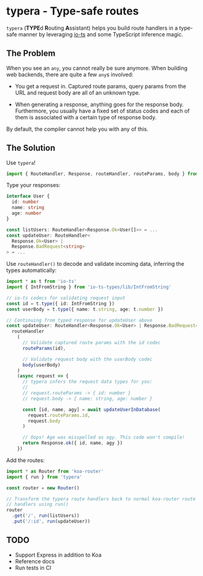 typera - Type-safe routes
=========================

`typera` (**TYPE**d **R**outing **A**ssistant) helps you build route
handlers in a type-safe manner by leveraging
[io-ts](https://github.com/gcanti/io-ts) and some TypeScript inference
magic.

The Problem
-----------

When you see an `any`, you cannot really be sure anymore. When
building web backends, there are quite a few `any`s involved:

- You get a request in. Captured route params, query params from the
  URL and request body are all of an unknown type.

- When generating a response, anything goes for the response body.
  Furthermore, you usually have a fixed set of status codes and each
  of them is associated with a certain type of response body.

By default, the compiler cannot help you with any of this.

The Solution
------------

Use `typera`!

```typescript
import { RouteHandler, Response, routeHandler, routeParams, body } from 'typera'
```

Type your responses:

```typescript
interface User {
  id: number
  name: string
  age: number
}

const listUsers: RouteHandler<Response.Ok<User[]>> = ...
const updateUser: RouteHandler<
  Response.Ok<User> |
  Response.BadRequest<string>
> = ...
```

Use `routeHandler()` to decode and validate incoming data, inferring
the types automatically:

```typescript
import * as t from 'io-ts'
import { IntFromString } from 'io-ts-types/lib/IntFromString'

// io-ts codecs for validating request input
const id = t.type({ id: IntFromString })
const userBody = t.type({ name: t.string, age: t.number })

// Continuing from typed response for updateUser above
const updateUser: RouteHandler<Response.Ok<User> | Response.BadRequest<string>> = 
  routeHandler
    (
      // Validate captured route params with the id codec
      routeParams(id),

      // Validate request body with the userBody codec
      body(userBody)
    )
    (async request => {
      // typera infers the request data types for you:
      //
      // request.routeParams -> { id: number }
      // request.body -> { name: string, age: number }

      const [id, name, agy] = await updateUserInDatabase(
        request.routeParams.id,
        request.body
      )

      // Oops! Age was misspelled as agy. This code won't compile!
      return Response.ok({ id, name, agy })
    })
```

Add the routes:

```typescript
import * as Router from 'koa-router'
import { run } from 'typera'

const router = new Router()

// Transform the typera route handlers back to normal koa-router route
// handlers using run()
router
  .get('/', run(listUsers))
  .put('/:id', run(updateUser))
```

TODO
----

- Support Express in addition to Koa
- Reference docs
- Run tests in CI
